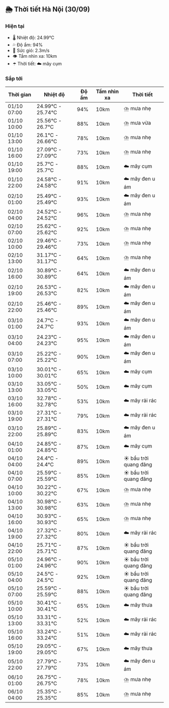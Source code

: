## 🌦️ Thời tiết Hà Nội (30/09)

### Hiện tại

- 🌡️ Nhiệt độ: 24.99℃
- 💦 Độ ẩm: 94%
- 💨 Sức gió: 2.3m/s
- 👁️ Tầm nhìn xa: 10km
- ☂️ Thời tiết: ☁️ mây cụm

### Sắp tới

| Thời gian | Nhiệt độ | Độ ẩm | Tầm nhìn xa | Thời tiết |
| --- | --- | --- | --- | --- |
| 01/10 07:00 | 24.99℃ - 25.74℃ | 94% | 10km | ⛈️ mưa nhẹ |
| 01/10 10:00 | 25.56℃ - 26.7℃ | 88% | 10km | ⛈️ mưa vừa |
| 01/10 13:00 | 26.1℃ - 26.66℃ | 78% | 10km | ⛈️ mưa nhẹ |
| 01/10 16:00 | 27.09℃ - 27.09℃ | 73% | 10km | ⛈️ mưa nhẹ |
| 01/10 19:00 | 25.7℃ - 25.7℃ | 88% | 10km | ☁️ mây cụm |
| 01/10 22:00 | 24.58℃ - 24.58℃ | 91% | 10km | ☁️ mây đen u ám |
| 02/10 01:00 | 25.49℃ - 25.49℃ | 93% | 10km | ☁️ mây đen u ám |
| 02/10 04:00 | 24.52℃ - 24.52℃ | 96% | 10km | ⛈️ mưa nhẹ |
| 02/10 07:00 | 25.62℃ - 25.62℃ | 92% | 10km | ⛈️ mưa nhẹ |
| 02/10 10:00 | 29.46℃ - 29.46℃ | 73% | 10km | ⛈️ mưa nhẹ |
| 02/10 13:00 | 31.17℃ - 31.17℃ | 64% | 10km | ⛈️ mưa nhẹ |
| 02/10 16:00 | 30.89℃ - 30.89℃ | 64% | 10km | ☁️ mây đen u ám |
| 02/10 19:00 | 26.53℃ - 26.53℃ | 82% | 10km | ☁️ mây đen u ám |
| 02/10 22:00 | 25.46℃ - 25.46℃ | 89% | 10km | ☁️ mây đen u ám |
| 03/10 01:00 | 24.7℃ - 24.7℃ | 93% | 10km | ☁️ mây đen u ám |
| 03/10 04:00 | 24.23℃ - 24.23℃ | 95% | 10km | ☁️ mây đen u ám |
| 03/10 07:00 | 25.22℃ - 25.22℃ | 90% | 10km | ☁️ mây đen u ám |
| 03/10 10:00 | 30.01℃ - 30.01℃ | 65% | 10km | ☁️ mây cụm |
| 03/10 13:00 | 33.05℃ - 33.05℃ | 50% | 10km | ☁️ mây cụm |
| 03/10 16:00 | 32.78℃ - 32.78℃ | 53% | 10km | ☁️ mây rải rác |
| 03/10 19:00 | 27.31℃ - 27.31℃ | 79% | 10km | ☁️ mây rải rác |
| 03/10 22:00 | 25.89℃ - 25.89℃ | 83% | 10km | ☁️ mây đen u ám |
| 04/10 01:00 | 24.85℃ - 24.85℃ | 87% | 10km | ☁️ mây cụm |
| 04/10 04:00 | 24.4℃ - 24.4℃ | 89% | 10km | ☀️ bầu trời quang đãng |
| 04/10 07:00 | 25.59℃ - 25.59℃ | 85% | 10km | ☀️ bầu trời quang đãng |
| 04/10 10:00 | 30.22℃ - 30.22℃ | 67% | 10km | ⛈️ mưa nhẹ |
| 04/10 13:00 | 30.98℃ - 30.98℃ | 63% | 10km | ⛈️ mưa nhẹ |
| 04/10 16:00 | 30.93℃ - 30.93℃ | 65% | 10km | ⛈️ mưa nhẹ |
| 04/10 19:00 | 27.32℃ - 27.32℃ | 80% | 10km | ☁️ mây rải rác |
| 04/10 22:00 | 25.71℃ - 25.71℃ | 87% | 10km | ☀️ bầu trời quang đãng |
| 05/10 01:00 | 24.96℃ - 24.96℃ | 90% | 10km | ☀️ bầu trời quang đãng |
| 05/10 04:00 | 24.5℃ - 24.5℃ | 92% | 10km | ☀️ bầu trời quang đãng |
| 05/10 07:00 | 25.59℃ - 25.59℃ | 88% | 10km | ☀️ bầu trời quang đãng |
| 05/10 10:00 | 30.41℃ - 30.41℃ | 65% | 10km | ☁️ mây thưa |
| 05/10 13:00 | 33.31℃ - 33.31℃ | 52% | 10km | ☁️ mây rải rác |
| 05/10 16:00 | 33.24℃ - 33.24℃ | 51% | 10km | ☁️ mây rải rác |
| 05/10 19:00 | 29.05℃ - 29.05℃ | 67% | 10km | ☁️ mây thưa |
| 05/10 22:00 | 27.79℃ - 27.79℃ | 73% | 10km | ☁️ mây đen u ám |
| 06/10 01:00 | 26.75℃ - 26.75℃ | 78% | 10km | ⛈️ mưa nhẹ |
| 06/10 04:00 | 25.35℃ - 25.35℃ | 85% | 10km | ⛈️ mưa nhẹ |

